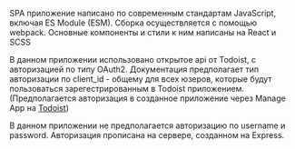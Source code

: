 SPA приложение написано по современным стандартам JavaScript, включая ES Module (ESM).
Сборка осуществляется с помощью webpack.
Основные компоненты и стили к ним написаны на React и SCSS


В данном приложении использовано открытое api от Todoist, с авторизацией по типу OAuth2. Документация предполагает тип авторизации по client_id - общему для всех юзеров, которые будут пользоваться зарегестрированным в Todoist приложением. (Предполагается авторизация в созданное приложение через Manage App на [Todoist](https://developer.todoist.com/))

В данном приложении не предполагается авторизацию по username и password.
Авторизация прописана на сервере, созданном на Express.
